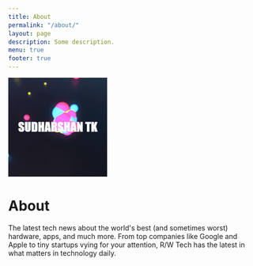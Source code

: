 ```yaml
---
title: About
permalink: "/about/"
layout: page
description: Some description.
menu: true
footer: true
---
```


<img class="img-rounded" src="/assets/img/uploads/profile.gif" alt="TK Sudharshan" width="200">

# About

The latest tech news about the world's best (and sometimes worst) hardware, apps, and much more. From top companies like Google and Apple to tiny startups vying for your attention, R/W Tech has the latest in what matters in technology daily.
